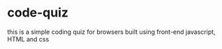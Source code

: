 # code-quiz

this is a simple coding quiz for browsers built using front-end javascript, HTML and css